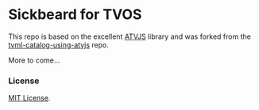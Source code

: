 # Sickbeard for TVOS

This repo is based on the excellent [ATVJS](https://github.com/emadalam/atvjs) library and was forked from the [tvml-catalog-using-atvjs](https://github.com/emadalam/tvml-catalog-using-atvjs) repo.

More to come... 

### License
[MIT License](http://opensource.org/licenses/MIT).
